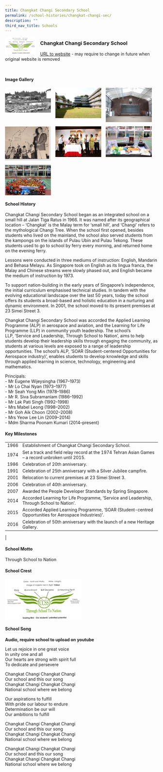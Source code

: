 ```yaml
---
title: Changkat Changi Secondary School
permalink: /school-histories/changkat-changi-sec/
description: ""
third_nav_title: Schools
---
```

<img src="/images/changkatchangisec1.jpg" style="width:20%;margin-right:15px;" align = "left">

### **Changkat Changi Secondary School**
[URL to website](http://www.changkatchangisec.moe.edu.sg/) - may require to change in future when original website is removed

<br clear="left">

#### **Image Gallery**

<p><a href="https://d1yxymztqoj7qn.amplifyapp.com/images/changkatchangisec2.jpg">  
<img src="/images/changkatchangisec2.jpg" style="width:30%;margin-right:15px;" align = "left">
</a></p>

<p><a href="https://d1yxymztqoj7qn.amplifyapp.com/images/changkatchangisec3.jpg">  
<img src="/images/changkatchangisec3.jpg" style="width:30%;margin-right:15px;" align = "left">
</a></p>

<p><a href="https://d1yxymztqoj7qn.amplifyapp.com/images/changkatchangisec4.jpg">  
<img src="/images/changkatchangisec4.jpg" style="width:30%;margin-right:15px;" align = "left">
</a></p>

<br clear="left">

<p><a href="https://d1yxymztqoj7qn.amplifyapp.com/images/changkatchangisec5.jpg">  
<img src="/images/changkatchangisec5.jpg" style="width:30%;margin-right:15px;" align = "left">
</a></p>

<p><a href="https://d1yxymztqoj7qn.amplifyapp.com/images/changkatchangisec6.jpg">  
<img src="/images/changkatchangisec6.jpg" style="width:30%;margin-right:15px;" align = "left">
</a></p>

<p><a href="https://d1yxymztqoj7qn.amplifyapp.com/images/changkatchangisec7.jpg">  
<img src="/images/changkatchangisec7.jpg" style="width:30%;margin-right:15px;" align = "left">
</a></p>

<br clear="left">

<p><a href="https://d1yxymztqoj7qn.amplifyapp.com/images/changkatchangisec8.jpg">  
<img src="/images/changkatchangisec8.jpg" style="width:30%;margin-right:15px;" align = "left">
</a></p>

<br clear="left">

#### **School History**
Changkat Changi Secondary School began as an integrated school on a small hill at Jalan Tiga Ratus in 1966. It was named after its geographical location – ‘Changkat’ is the Malay term for ‘small hill’, and ‘Changi’ refers to the mythological Changi Tree. When the school first opened, besides students who lived on the mainland, the school also served students from the kampongs on the islands of Pulau Ubin and Pulau Tekong. These students used to go to school by ferry every morning, and returned home on the evening ferry.

Lessons were conducted in three mediums of instruction: English, Mandarin and Behasa Melayu. As Singapore took on English as its lingua franca, the Malay and Chinese streams were slowly phased out, and English became the medium of instruction by 1973.

To support nation-building in the early years of Singapore’s independence, the initial curriculum emphasised technical studies. In tandem with the evolving educational landscape over the last 50 years, today the school offers its students a broad-based and holistic education in a nurturing and dynamic environment. In 2001, the school moved to its present premises at 23 Simei Street 3.

Changkat Changi Secondary School was accorded the Applied Learning Programme (ALP) in aerospace and aviation, and the Learning for Life Programme (LLP) in community youth leadership. The school’s LLP, ‘Service and Leadership, Through School to Nation’, aims to help students develop their leadership skills through engaging the community, as students at various levels are exposed to a range of leadership opportunities. The school’s ALP, ‘SOAR (Student-centered Opportunities for Aerospace industry)’, enables students to develop knowledge and skills through applied learning in science, technology, engineering and mathematics.

Principals:<br>
\- Mr Eugene Wijeysingha (1967–1973)<br>
\- Mr Lo Chai Nyan (1973–1977)<br>
\- Mr Seah Yong Min (1978–1986)<br>
\- Mr R. Siva Subramaniam (1986–1992)<br>
\- Mr Lak Pati Singh (1992–1998)<br>
\- Mrs Mabel Leong (1998–2002)<br>
\- Mr Goh Aik Choon (2002–2008)<br>
\- Mrs Yeow Lee Lin (2009–2014)<br>
\- Mdm Sharma Poonam Kumari (2014–present)

#### **Key Milestones**

|  |  |
|:---:|---|
| 1966 | Establishment of Changkat Changi Secondary School. |
| 1974 | Set a track and field relay record at the 1974 Tehran Asian Games – a record unbroken until 2015. |
| 1986 | Celebration of 20th anniversary. |
| 1991 | Celebration of 25th anniversary with a Silver Jubilee campfire. |
| 2001 | Relocation to current premises at 23 Simei Street 3. |
| 2006 | Celebration of 40th anniversary. |
| 2007 | Awarded the People Developer Standards by Spring Singapore. |
| 2014 | Accorded Learning for Life Programme, ‘Service and Leadership, Through School to Nation’. |
| 2015 | Accorded Applied Learning Programme, ‘SOAR (Student-centred Opportunities for Aerospace Industries)’. |
| 2016 | Celebration of 50th anniversary with the launch of a new Heritage Gallery. |
|

#### **School Motto**
Through School to Nation

#### **School Crest**
<img src="/images/changkatchangisec1.jpg" style="width:50%;margin-right:15px;" align = "left">

<br clear="left">

#### **School Song**
**Audio, require school to upload on youtube**

Let us rejoice in one great voice<br>
In unity one and all<br>
Our hearts are strong with spirit full<br>
To dedicate and persevere
 
Changkat Changi Changkat Changi<br>
Our school and this our song<br>
Changkat Changi Changkat Changi<br>
National school where we belong

Our aspirations to fulfill<br>
With pride our labour to endure<br>
Determination be our will<br>
Our ambitions to fulfill

Changkat Changi Changkat Changi<br>
Our school and this our song<br>
Changkat Changi Changkat Changi<br>
National school where we belong

Changkat Changi Changkat Changi<br>
Our school and this our song<br>
Changkat Changi Changkat Changi<br>
National school where we belong